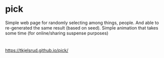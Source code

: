 # pick
Simple web page for randomly selecting among things, people. And able to re-generated the same result (based on seed).
Simple animation that takes some time (for online/sharing suspense purposes)
#
https://tkjelsrud.github.io/pick/
